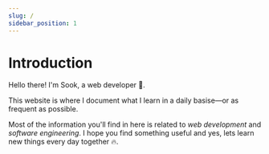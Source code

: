 ```yaml
---
slug: /
sidebar_position: 1
---
```


# Introduction

Hello there! I'm Sook, a web developer 👋.

This website is where I document what I learn in a daily basise—or as frequent as possible.

Most of the information you'll find in here is related to _web development_ and _software engineering_. I hope you find something useful and yes, lets learn new things every day together 🔥.
